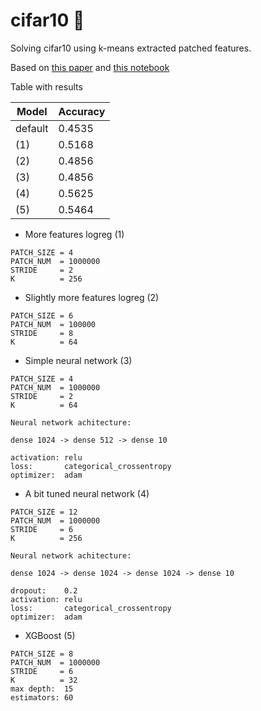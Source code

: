 # cifar10 🤪
Solving cifar10 using k-means extracted patched features.

Based on [this paper](https://www-cs.stanford.edu/~acoates/papers/coatesng_nntot2012.pdf)
and [this notebook](https://github.com/marekpiotradamczyk/ml_uwr_22/blob/main/kmeans_deep_features.ipynb)

Table with results

| Model | Accuracy |
|------|----------|
| default | 0.4535 |
| (1) | 0.5168|
| (2) | 0.4856|
| (3) | 0.4856|
| (4) | 0.5625|
| (5) | 0.5464|




* More features logreg (1)
```
PATCH_SIZE = 4
PATCH_NUM  = 1000000
STRIDE     = 2
K          = 256
```

* Slightly more features logreg (2)
```
PATCH_SIZE = 6
PATCH_NUM  = 100000
STRIDE     = 8
K          = 64
```
* Simple neural network (3)
```
PATCH_SIZE = 4
PATCH_NUM  = 1000000
STRIDE     = 2
K          = 64

Neural network achitecture:

dense 1024 -> dense 512 -> dense 10

activation: relu
loss:       categorical_crossentropy
optimizer:  adam
```
* A bit tuned neural network (4)
```
PATCH_SIZE = 12
PATCH_NUM  = 1000000
STRIDE     = 6
K          = 256

Neural network achitecture:

dense 1024 -> dense 1024 -> dense 1024 -> dense 10

dropout:    0.2
activation: relu
loss:       categorical_crossentropy
optimizer:  adam
```
* XGBoost (5)
```
PATCH_SIZE = 8
PATCH_NUM  = 1000000
STRIDE     = 6
K          = 32
max depth:  15
estimators: 60
```

